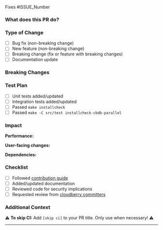 <!-- Thank you for your contribution to Apache Cloudberry (Incubating)! -->

Fixes #ISSUE_Number

### What does this PR do?
<!-- Brief overview of the changes, including any major features or fixes -->

### Type of Change
- [ ] Bug fix (non-breaking change)
- [ ] New feature (non-breaking change)
- [ ] Breaking change (fix or feature with breaking changes)
- [ ] Documentation update

### Breaking Changes
<!-- Remove if not applicable. If yes, explain impact and migration path -->

### Test Plan
<!-- How did you test these changes? -->
- [ ] Unit tests added/updated
- [ ] Integration tests added/updated
- [ ] Passed `make installcheck`
- [ ] Passed `make -C src/test installcheck-cbdb-parallel`

### Impact
<!-- Remove sections that don't apply -->
**Performance:**
<!-- Any performance implications? -->

**User-facing changes:**
<!-- Any changes visible to users? -->

**Dependencies:**
<!-- New dependencies or version changes? -->

### Checklist
- [ ] Followed [contribution guide](https://cloudberry.apache.org/contribute/code)
- [ ] Added/updated documentation
- [ ] Reviewed code for security implications
- [ ] Requested review from [cloudberry committers](https://github.com/orgs/apache/teams/cloudberry-committers)

### Additional Context
<!-- Any other information that would help reviewers? Remove if none -->

⚠️ **To skip CI:** Add `[skip ci]` to your PR title. Only use when necessary! ⚠️

---
<!-- Join our community:
- Mailing list: [dev@cloudberry.apache.org](https://lists.apache.org/list.html?dev@cloudberry.apache.org) (subscribe: dev-subscribe@cloudberry.apache.org)
- Discussions: https://github.com/apache/cloudberry/discussions -->